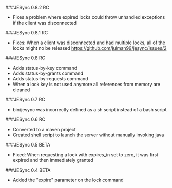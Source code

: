 ###JESync 0.8.2 RC

- Fixes a problem where expired locks could throw unhandled exceptions if the client was disconnected

###JESync 0.8.1 RC

- Fixes: When a client was disconnected and had multiple locks, all of the locks might no be released
  https://github.com/julman99/jesync/issues/2

###JESync 0.8 RC

- Adds status-by-key command
- Adds status-by-grants command
- Adds status-by-requests command
- When a lock key is not used anymore all references from memory are cleaned

###JESync 0.7 RC

- bin/jesync was incorrectly defined as a sh script instead of a bash script

###JESync 0.6 RC

- Converted to a maven project
- Created shell script to launch the server without manually invoking java

###JESync 0.5 BETA

- Fixed: When requesting a lock with expires_in set to zero, it was first expired and then immediately granted

###JESync 0.4 BETA

- Added the "expire" parameter on the lock command
